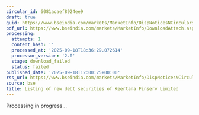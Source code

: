 ```yaml
---
circular_id: 6081acaef8924ee9
draft: true
guid: https://www.bseindia.com/markets/MarketInfo/DispNoticesNCirculars.aspx?Noticeid={2315EED1-A1FE-49C9-9423-070B2B0A56E9}&noticeno=20250918-40&dt=09/18/2025&icount=40&totcount=63&flag=0
pdf_url: https://www.bseindia.com/markets/MarketInfo/DownloadAttach.aspx?id=20250918-40&attachedId=
processing:
  attempts: 1
  content_hash: ''
  processed_at: '2025-09-18T18:36:29.072614'
  processor_version: '2.0'
  stage: download_failed
  status: failed
published_date: '2025-09-18T12:00:25+00:00'
rss_url: https://www.bseindia.com/markets/MarketInfo/DispNoticesNCirculars.aspx?Noticeid={2315EED1-A1FE-49C9-9423-070B2B0A56E9}&noticeno=20250918-40&dt=09/18/2025&icount=40&totcount=63&flag=0
source: bse
title: Listing of new debt securities of Keertana Finserv Limited
---
```


Processing in progress...